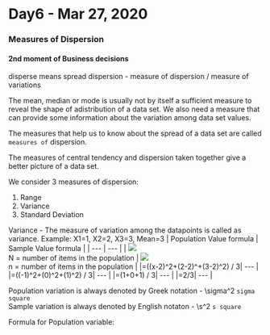 # Day6 - Mar 27, 2020

### Measures of Dispersion
#### 2nd moment of Business decisions

disperse means spread
dispersion - measure of dispersion / measure of variations

The mean, median or mode is usually not by itself a sufficient measure to reveal the shape of adistribution of a data set. 
We also need a measure that can provide some information about the variation among data set values.

The measures that help us to know about the spread of a data set are called `measures of` dispersion.

The measures of central tendency and dispersion taken together give a better picture of a data set.

We consider 3 measures of dispersion:
1. Range
2. Variance
3. Standard Deviation

Variance - The measure of variation among the datapoints is called as variance.
Example: X1=1, X2=2, X3=3,     Mean=3
| Population Value formula | Sample Value formula |
| --- | --- |
| <img src="https://latex.codecogs.com/svg.latex?\mu=\frac{\displaystyle\sum_{i=1}^{N}x_i}{N}"/> <br/> N = number of items in the population | <img src="https://latex.codecogs.com/svg.latex?\mu=\frac{\displaystyle\sum_{i=1}^{n-1}(x_i-\overline{x})^2}{n}"/>  <br/> n = number of items in the population |
|=((x-2)^2+(2-2)^+(3-2)^2) / 3| --- |
|=((-1)^2+(0)^2+(1)^2) / 3| --- |
|=(1+0+1) / 3| --- |
|=2/3| --- |

Population variation is always denoted by Greek notation - \sigma^2  `sigma square` <br/>
Sample variation is always denoted by English notaton - \s^2 `s square`

Formula for Population variable: 



